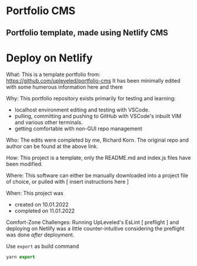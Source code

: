 # Portfolio CMS

## Portfolio template, made using Netlify CMS

# Deploy on Netlify

What:
This is a template portfolio from: https://github.com/upleveled/portfolio-cms
It has been minimally edited with some humerous information here and there

Why:
This portfolio repository exists primarily for testing and learning:

- localhost environment editing and testing with VSCode.
- pulling, committing and pushing to GitHub with VSCode's inbuilt VIM and various other terminals.
- getting comfortable with non-GUI repo management

Who:
The edits were completed by me, Richard Korn. The original repo and author can be found at the above link.

How:
This project is a template, only the README.md and index.js files have been modified.

Where:
This software can either be manually downloaded into a project file of choice, or pulled with
[ insert instructions here ]

When:
This project was

- created on 10.01.2022
- completed on 11.01.2022

Comfort-Zone Challenges:
Running UpLeveled's EsLint [ preflight ] and deploying on Netlify was a little counter-intuitive considering the preflight was done _after_ deployment.

Use `export` as build command

```js
yarn export
```
